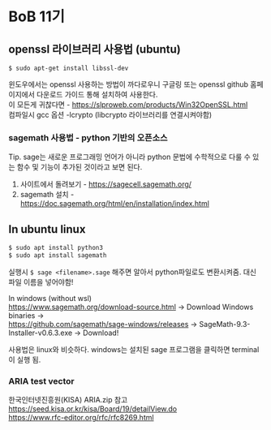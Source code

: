 # BoB 11기

## openssl 라이브러리 사용법 (ubuntu)   
```
$ sudo apt-get install libssl-dev
```
윈도우에서는 openssl 사용하는 방법이 까다로우니 구글링 또는 openssl github 홈페이지에서 다운로드 가이드 통해 설치하여 사용한다.   
이 모든게 귀찮다면 - https://slproweb.com/products/Win32OpenSSL.html  
컴파일시 gcc 옵션 -lcrypto (libcrypto 라이브러리를 연결시켜야함)   

### sagemath 사용법 - python 기반의 오픈소스
Tip. sage는 새로운 프로그래밍 언어가 아니라 python 문법에 수학적으로 다룰 수 있는 함수 및 기능이 추가된 것이라고 보면 된다.   

1. 사이트에서 돌려보기 - https://sagecell.sagemath.org/
2. sagemath 설치 - https://doc.sagemath.org/html/en/installation/index.html

## In ubuntu linux   
 ```bash
$ sudo apt install python3
$ sudo apt install sagemath
```  
 실행시 `$ sage <filename>.sage` 해주면 알아서 python파일로도 변환시켜줌. <filename> 대신 파일 이름을 넣어야함!
 
In windows (without wsl)   
 https://www.sagemath.org/download-source.html -> Download Windows binaries ->    
 https://github.com/sagemath/sage-windows/releases -> SageMath-9.3-Installer-v0.6.3.exe -> Download!   
 
 사용법은 linux와 비슷하다. windows는 설치된 sage 프로그램을 클릭하면 terminal이 실행 됨.   
 
### ARIA test vector

한국인터넷진흥원(KISA) ARIA.zip 참고   
https://seed.kisa.or.kr/kisa/Board/19/detailView.do   
https://www.rfc-editor.org/rfc/rfc8269.html   
